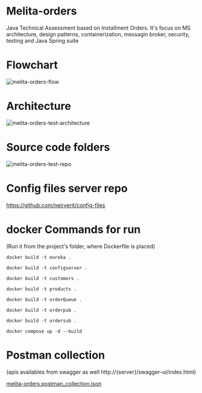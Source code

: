 # Melita-orders
Java Technical Assessment based on Installment Orders. It's focus on MS architecture, design patterns, containerization, messagin broker, security, testing and Java Spring suite

# Flowchart
![melita-orders-flow](https://github.com/user-attachments/assets/3e92c22e-03be-4d1c-a64a-c0e9b55bf57f)

# Architecture
![melita-orders-test-architecture](https://github.com/user-attachments/assets/3708a7aa-130c-4fdf-a488-ab6022e6e9aa)

# Source code folders
![melita-orders-test-repo](https://github.com/user-attachments/assets/788cb5f3-3bff-4b26-a711-25e9cb77f702)

# Config files server repo
https://github.com/neiryerit/config-files

# docker Commands for run
(Run it from the project's folder, where Dockerfile is placed)

`docker build -t eureka .`

`docker build -t configserver .`

`docker build -t customers .`

`docker build -t products .`

`docker build -t orderQueue .`

`docker build -t orderpub .`

`docker build -t ordersub .`

`docker compose up -d --build`

# Postman collection
(apis availables from swagger as well http://{server}/swagger-ui/index.html)

[melita-orders.postman_collection.json](https://github.com/user-attachments/files/18668268/melita-orders.postman_collection.json)
